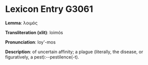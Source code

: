 # Lexicon Entry G3061

**Lemma**: λοιμός

**Transliteration (xlit)**: loimós

**Pronunciation**: loy'-mos

**Description**:
of uncertain affinity; a plague (literally, the disease, or figuratively, a pest):--pestilence(-t).
